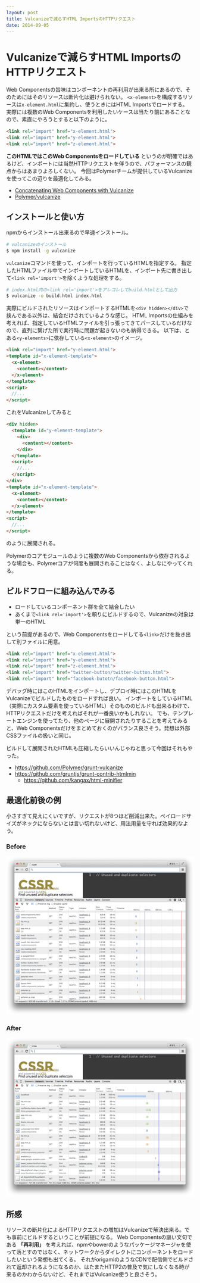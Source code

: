 ```yaml
---
layout: post
title: Vulcanizeで減らすHTML ImportsのHTTPリクエスト
date: 2014-09-05
---
```


# Vulcanizeで減らすHTML ImportsのHTTPリクエスト

Web Componentsの旨味はコンポーネントの再利用が出来る所にあるので、そのためにはそのリソースは断片化は避けられない。
`<x-element>`を構成するリソースは`x-element.html`に集約し、使うときにはHTML Importsでロードする。
実際には複数のWeb Componentsを利用したいケースは当たり前にあることなので、素直にやろうとすると以下のように。

```html
<link rel="import" href="x-element.html">
<link rel="import" href="y-element.html">
<link rel="import" href="z-element.html">
```

**このHTMLではこのWeb Componentsをロードしている** というのが明確ではあるけど、インポートには当然HTTPリクエストを伴うので、パフォーマンスの観点からはあまりよろしくない。
今回はPolymerチームが提供しているVulcanizeを使ってこの辺りを最適化してみる。

- [Concatenating Web Components with Vulcanize](http://www.polymer-project.org/articles/concatenating-web-components.html)
- [Polymer/vulcanize](https://github.com/Polymer/vulcanize)

## インストールと使い方

npmからインストール出来るので早速インストール。

```bash
# vulcanizeのインストール
$ npm install -g vulcanize
```

`vulcanize`コマンドを使って、インポートを行っているHTMLを指定する。
指定したHTMLファイル中でインポートしているHTMLを、インポート先に書き出して`<link rel='import'>`を除くような処理をする。

```bash
# index.html内の<link rel='import'>をアレコレしてbuild.htmlとして出力
$ vulcanize -o build.html index.html
```

実際にビルドされたリソースはインポートするHTMLを`<div hidden></div>`で挟んである以外は、結合だけされているような感じ。
HTML Importsの仕組みを考えれば、指定しているHTMLファイルを引っ張ってきてパースしているだけなので、直列に繋げた所で実行時に問題が起きないのも納得できる。
以下は、とある`<y-elements>`に依存している`<x-element>`のイメージ。

```html
<link rel="import" href="y-element.html">
<template id="x-element-template">
  <x-element>
    <content></content>
  </x-element>
</template>
<script>
  //...
</script>
```

これをVulcanizeしてみると

```html
<div hidden>
  <template id="y-element-template">
    <div>
      <content></content>
    </div>
  </template>
  <script>
    //...
  </script>
</div>
<template id="x-element-template">
  <x-element>
    <content></content>
  </x-element>
</template>
<script>
  //...
</script>
```

のように展開される。

Polymerのコアモジュールのように複数のWeb Componentsから依存されるような場合も、Polymerコアが何度も展開されることはなく、よしなにやってくれる。

## ビルドフローに組み込んでみる

- ロードしているコンポーネント群を全て結合したい
- あくまで`<link rel='import'>`を頼りにビルドするので、Vulcanizeの対象は単一のHTML

という前提があるので、Web Componentsをロードしてる`<link>`だけを抜き出して別ファイルに用意。

```html
<link rel="import" href="x-element.html">
<link rel="import" href="y-element.html">
<link rel="import" href="z-element.html">
<link rel="import" href="twitter-button/twitter-button.html">
<link rel="import" href="facebook-butotn/facebook-button.html">
```

デバッグ時にはこのHTMLをインポートし、デプロイ時にはこのHTMLをVulcanizeでビルドしたものをロードすれば良い。
インポートをしているHTML（実際にカスタム要素を使っているHTML）そのもののビルドも出来るわけで、HTTPリクエストだけを考えればそれが一番良いかもしれない。
でも、テンプレートエンジンを使ってたり、他のページに展開されたりすることを考えてみると、Web Componentsだけをまとめておくのがバランス良さそう。発想は外部CSSファイルの扱いと同じ。

ビルドして展開されたHTMLも圧縮したらいいんじゃねと思って今回はそれもやった。

- https://github.com/Polymer/grunt-vulcanize
- https://github.com/gruntjs/grunt-contrib-htmlmin
    - https://github.com/kangax/html-minifier
    
## 最適化前後の例

小さすぎて見えにくいですが、リクエストが8つほど削減出来た。ペイロードサイズがネックにならないとは言い切れないけど、用法用量を守れば効果的なよう。

### Before

![](/img/posts/2014/reduce-http-requests-with-polymer-vulcanize/before.png)

### After

![](/img/posts/2014/reduce-http-requests-with-polymer-vulcanize/after.png)

## 所感

リソースの断片化によるHTTPリクエストの増加はVulcanizeで解決出来る。でも事前にビルドするということが前提になる。
Web Componentsの謳い文句である **「再利用」** を考えれば、npmやbowerのようなパッケージマネージャを使って落とすのではなく、ネットワークからダイレクトにコンポーネントをロードしたいという発想も出てくる。
それがorigamiのようなCDNで配信側でビルドされて返却されるようになるのか、はたまたHTTP2の普及で気にしなくなる時が来るのかわからないけど、それまではVulcanize使うと良さそう。
